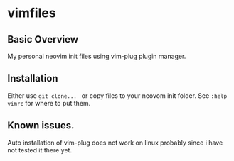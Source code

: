 
# vimfiles

## Basic Overview 
My personal neovim init files using vim-plug plugin manager.

## Installation
Either use `git clone... ` or copy files to your neovom init folder.
See `:help vimrc` for where to put them.

## Known issues.
Auto installation of vim-plug does not work on linux probably since i have not 
tested it there yet.

